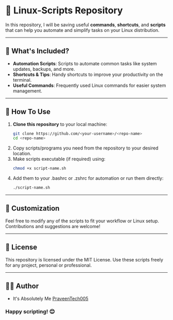 # 🐧 Linux-Scripts Repository

In this repository, I will be saving useful **commands**, **shortcuts**, and **scripts** that can help you automate and simplify tasks on your Linux distribution.

---

## 📁 What's Included?

- **Automation Scripts**: Scripts to automate common tasks like system updates, backups, and more.
- **Shortcuts & Tips**: Handy shortcuts to improve your productivity on the terminal.
- **Useful Commands**: Frequently used Linux commands for easier system management.

---

## 🚀 How To Use

1. **Clone this repository** to your local machine:
   ```bash
   git clone https://github.com/<your-username>/<repo-name>
   cd <repo-name>
   ```
2. Copy scripts/programs you need from the repository to your desired location.
3. Make scripts executable (if required) using:
   ```bash
   chmod +x script-name.sh
   ```
4. Add them to your .bashrc or .zshrc for automation or run them directly:
   ```bash
   ./script-name.sh
   ```
---

## 🔧 Customization
Feel free to modify any of the scripts to fit your workflow or Linux setup. Contributions and suggestions are welcome!

---

## 📝 License
This repository is licensed under the MIT License. Use these scripts freely for any project, personal or professional.

---

## 👨‍💻 Author
- It's Absolutely Me [PraveenTech005](https://github.com/PraveenTech005)

### Happy scripting! 😊
